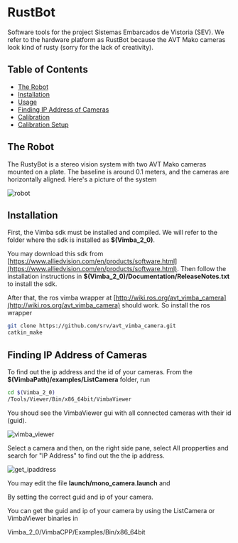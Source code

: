 # RustBot
Software tools for the project Sistemas Embarcados de Vistoria (SEV). We refer to the hardware platform as RustBot because the AVT Mako cameras look kind of rusty (sorry for the lack of creativity).

## Table of Contents

* [The Robot](#therobot)
* [Installation](#installation)
* [Usage](#usage)
* [Finding IP Address of Cameras](#findingcameraip)
* [Calibration](#calibration)
* [Calibration Setup](#calibrationsetup)

## <a name="therobot"></a>The Robot

The RustyBot is a stereo vision system with two AVT Mako cameras mounted on a plate. The baseline is around 0.1 meters, and the cameras are horizontally aligned. Here's a picture of the system

![robot](https://github.com/miguelriemoliveira/RustBot/blob/master/docs/robot.jpg)

## <a name="installation"></a>Installation

First, the Vimba sdk must be installed and compiled. We will refer to the folder where the sdk is installed as **$(Vimba_2_0)**.

You may download this sdk from [https://www.alliedvision.com/en/products/software.html](https://www.alliedvision.com/en/products/software.html). Then follow the installation instructions in **$(Vimba_2_0)/Documentation/ReleaseNotes.txt** to install the sdk.

After that, the ros vimba wrapper at [http://wiki.ros.org/avt_vimba_camera](http://wiki.ros.org/avt_vimba_camera) should work. So install the ros wrapper

```bash
git clone https://github.com/srv/avt_vimba_camera.git
catkin_make
```

## <a name="findingcameraip"></a>Finding IP Address of Cameras

To find out the ip address and the id of your cameras. From the **$(VimbaPath)/examples/ListCamera** folder, run

```bash
cd $(Vimba_2_0)
/Tools/Viewer/Bin/x86_64bit/VimbaViewer
```

You shoud see the VimbaViewer gui with all connected cameras with their id (guid). 

![vimba_viewer](https://github.com/miguelriemoliveira/RustBot/blob/master/docs/vimba_viewer.png)

Select a camera and then, on the right side pane, select All propperties and search for "IP Address" to find out the the ip address.

![get_ipaddress](https://github.com/miguelriemoliveira/RustBot/blob/master/docs/get_ipaddress.png)



You may edit the file **launch/mono_camera.launch** and 
 

By setting the correct guid and ip of your camera.

You can get the guid and ip of your camera by using the ListCamera or VimbaViewer binaries in

Vimba_2_0/VimbaCPP/Examples/Bin/x86_64bit
